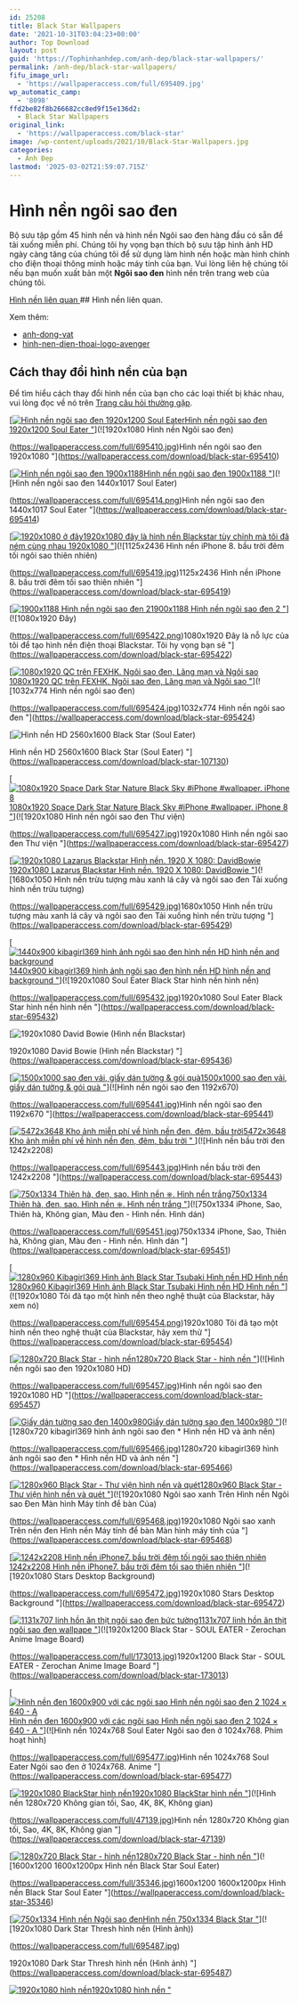 ```yaml
---
id: 25208
title: Black Star Wallpapers
date: '2021-10-31T03:04:23+00:00'
author: Top Download
layout: post
guid: 'https://Tophinhanhdep.com/anh-dep/black-star-wallpapers/'
permalink: /anh-dep/black-star-wallpapers/
fifu_image_url:
  - 'https://wallpaperaccess.com/full/695409.jpg'
wp_automatic_camp:
  - '8098'
ffd2be82f8b266682cc8ed9f15e136d2:
  - Black Star Wallpapers
original_link:
  - 'https://wallpaperaccess.com/black-star'
image: /wp-content/uploads/2021/10/Black-Star-Wallpapers.jpg
categories:
  - Ảnh Đẹp
lastmod: '2025-03-02T21:59:07.715Z'
---
```

# Hình nền ngôi sao đen

Bộ sưu tập gồm 45 hình nền và hình nền Ngôi sao đen hàng đầu có sẵn để tải xuống miễn phí. Chúng tôi hy vọng bạn thích bộ sưu tập hình ảnh HD ngày càng tăng của chúng tôi để sử dụng làm hình nền hoặc màn hình chính cho điện thoại thông minh hoặc máy tính của bạn. Vui lòng liên hệ chúng tôi nếu bạn muốn xuất bản một **Ngôi sao đen** hình nền trên trang web của chúng tôi.

[Hình nền liên quan ](#related) ## Hình nền liên quan.

   
 Xem thêm:

   
- [anh-dong-vat](https://tophinhanhdep.com/the-gioi-dong-vat/anh-dong-vat/)
- [hinh-nen-dien-thoai-logo-avenger](https://tophinhanhdep.com/hinh-nen-dep/hinh-nen-dien-thoai-logo-avenger/)

## Cách thay đổi hình nền của bạn

Để tìm hiểu cách thay đổi hình nền của bạn cho các loại thiết bị khác nhau, vui lòng đọc về nó trên [Trang câu hỏi thường gặp](https://tophinhanhdep.com/faq/).

  
[[![Hình nền ngôi sao đen 1920x1200 Soul Eater](https://wallpaperaccess.com/full/695409.jpg)Hình nền ngôi sao đen 1920x1200 Soul Eater "](https://wallpaperaccess.com/download/black-star-695409)](![1920x1080 Hình nền Ngôi sao đen)

(https://wallpaperaccess.com/full/695410.jpg)Hình nền ngôi sao đen 1920x1080 "](https://wallpaperaccess.com/download/black-star-695410)

[[![Hình nền ngôi sao đen 1900x1188](https://wallpaperaccess.com/full/695413.jpg)Hình nền ngôi sao đen 1900x1188 "](https://wallpaperaccess.com/download/black-star-695413)](![Hình nền ngôi sao đen 1440x1017 Soul Eater)

(https://wallpaperaccess.com/full/695414.png)Hình nền ngôi sao đen 1440x1017 Soul Eater "](https://wallpaperaccess.com/download/black-star-695414)

[[![1920x1080 ở đây](https://wallpaperaccess.com/full/695416.png)1920x1080 đây là hình nền Blackstar tùy chỉnh mà tôi đã ném cùng nhau 1920x1080 "](https://wallpaperaccess.com/download/black-star-695416)](![1125x2436 Hình nền iPhone 8.  bầu trời đêm tối ngôi sao thiên nhiên)

(https://wallpaperaccess.com/full/695419.jpg)1125x2436 Hình nền iPhone 8. bầu trời đêm tối sao thiên nhiên "](https://wallpaperaccess.com/download/black-star-695419)

[[![1900x1188 Hình nền ngôi sao đen 2](https://wallpaperaccess.com/full/695420.jpg)1900x1188 Hình nền ngôi sao đen 2 "](https://wallpaperaccess.com/download/black-star-695420)](![1080x1920 Đây)

(https://wallpaperaccess.com/full/695422.png)1080x1920 Đây là nỗ lực của tôi để tạo hình nền điện thoại Blackstar. Tôi hy vọng bạn sẽ "](https://wallpaperaccess.com/download/black-star-695422)

[[![1080x1920 QC trên FEXHK.  Ngôi sao đen, Lãng mạn và Ngôi sao](https://wallpaperaccess.com/full/695423.jpg)1080x1920 QC trên FEXHK. Ngôi sao đen, Lãng mạn và Ngôi sao "](https://wallpaperaccess.com/download/black-star-695423)](![1032x774 Hình nền ngôi sao đen)

(https://wallpaperaccess.com/full/695424.jpg)1032x774 Hình nền ngôi sao đen "](https://wallpaperaccess.com/download/black-star-695424)

[![Hình nền HD 2560x1600 Black Star (Soul Eater)](https://wallpaperaccess.com/full/107130.png)

Hình nền HD 2560x1600 Black Star (Soul Eater) "](https://wallpaperaccess.com/download/black-star-107130)

[[![1080x1920 Space Dark Star Nature Black Sky #iPhone #wallpaper.  iPhone 8](https://wallpaperaccess.com/full/695426.jpg)1080x1920 Space Dark Star Nature Black Sky #iPhone #wallpaper. iPhone 8 "](https://wallpaperaccess.com/download/black-star-695426)](![1920x1080 Hình nền ngôi sao đen Thư viện)

(https://wallpaperaccess.com/full/695427.jpg)1920x1080 Hình nền ngôi sao đen Thư viện "](https://wallpaperaccess.com/download/black-star-695427)

[[![1920x1080 Lazarus Blackstar Hình nền.  1920 X 1080: DavidBowie](https://wallpaperaccess.com/full/695428.png)1920x1080 Lazarus Blackstar Hình nền. 1920 X 1080: DavidBowie "](https://wallpaperaccess.com/download/black-star-695428)](![1680x1050 Hình nền trừu tượng màu xanh lá cây và ngôi sao đen Tải xuống hình nền trừu tượng)

(https://wallpaperaccess.com/full/695429.jpg)1680x1050 Hình nền trừu tượng màu xanh lá cây và ngôi sao đen Tải xuống hình nền trừu tượng "](https://wallpaperaccess.com/download/black-star-695429)

[[![1440x900 kibagirl369 hình ảnh ngôi sao đen hình nền HD hình nền and background](https://wallpaperaccess.com/full/173039.png)1440x900 kibagirl369 hình ảnh ngôi sao đen hình nền HD hình nền and background "](https://wallpaperaccess.com/download/black-star-173039)](![1920x1080 Soul Eater Black Star hình nền hình nền)

(https://wallpaperaccess.com/full/695432.jpg)1920x1080 Soul Eater Black Star hình nền hình nền "](https://wallpaperaccess.com/download/black-star-695432)

[![1920x1080 David Bowie (Hình nền Blackstar)](https://wallpaperaccess.com/full/695436.png)

1920x1080 David Bowie (Hình nền Blackstar) "](https://wallpaperaccess.com/download/black-star-695436)

[[![1500x1000 sao đen vải, giấy dán tường & gói quà](https://wallpaperaccess.com/full/207669.jpg)1500x1000 sao đen vải, giấy dán tường &amp; gói quà "](https://wallpaperaccess.com/download/black-star-207669)](![Hình nền ngôi sao đen 1192x670)

(https://wallpaperaccess.com/full/695441.jpg)Hình nền ngôi sao đen 1192x670 "](https://wallpaperaccess.com/download/black-star-695441)

[[![5472x3648 Kho ảnh miễn phí về hình nền đen, đêm, bầu trời](https://wallpaperaccess.com/full/17541.jpg)5472x3648 Kho ảnh miễn phí về hình nền đen, đêm, bầu trời " ](https://wallpaperaccess.com/download/black-star-17541)](![Hình nền bầu trời đen 1242x2208)

(https://wallpaperaccess.com/full/695443.jpg)Hình nền bầu trời đen 1242x2208 "](https://wallpaperaccess.com/download/black-star-695443)

[[![750x1334 Thiên hà, đen, sao.  Hình nền ⎈.  Hình nền trắng](https://wallpaperaccess.com/full/245620.jpg)750x1334 Thiên hà, đen, sao. Hình nền ⎈. Hình nền trắng "](https://wallpaperaccess.com/download/black-star-245620)](![750x1334 iPhone, Sao, Thiên hà, Không gian, Màu đen - Hình nền.  Hình dán)

(https://wallpaperaccess.com/full/695451.jpg)750x1334 iPhone, Sao, Thiên hà, Không gian, Màu đen - Hình nền. Hình dán "](https://wallpaperaccess.com/download/black-star-695451)

[[![1280x960 Kibagirl369 Hình ảnh Black Star Tsubaki Hình nền HD Hình nền](https://wallpaperaccess.com/full/173063.jpg)1280x960 Kibagirl369 Hình ảnh Black Star Tsubaki Hình nền HD Hình nền "](https://wallpaperaccess.com/download/black-star-173063)](![1920x1080 Tôi đã tạo một hình nền theo nghệ thuật của Blackstar, hãy xem nó)

(https://wallpaperaccess.com/full/695454.png)1920x1080 Tôi đã tạo một hình nền theo nghệ thuật của Blackstar, hãy xem thử "](https://wallpaperaccess.com/download/black-star-695454)

[[![1280x720 Black Star - hình nền](https://wallpaperaccess.com/full/173064.jpg)1280x720 Black Star - hình nền "](https://wallpaperaccess.com/download/black-star-173064)](![Hình nền ngôi sao đen 1920x1080 HD)

(https://wallpaperaccess.com/full/695457.jpg)Hình nền ngôi sao đen 1920x1080 HD "](https://wallpaperaccess.com/download/black-star-695457)

[[![Giấy dán tường sao đen 1400x980](https://wallpaperaccess.com/full/695465.jpg)Giấy dán tường sao đen 1400x980 "](https://wallpaperaccess.com/download/black-star-695465)](![1280x720 kibagirl369 hình ảnh ngôi sao đen * Hình nền HD và ảnh nền)

(https://wallpaperaccess.com/full/695466.jpg)1280x720 kibagirl369 hình ảnh ngôi sao đen \* Hình nền HD và ảnh nền "](https://wallpaperaccess.com/download/black-star-695466)

[[![1280x960 Black Star - Thư viện hình nền và quét](https://wallpaperaccess.com/full/173057.jpg)1280x960 Black Star - Thư viện hình nền và quét "](https://wallpaperaccess.com/download/black-star-173057)](![1920x1080 Ngôi sao xanh Trên Hình nền Ngôi sao Đen Màn hình Máy tính để bàn Của)

(https://wallpaperaccess.com/full/695468.jpg)1920x1080 Ngôi sao xanh Trên nền đen Hình nền Máy tính để bàn Màn hình máy tính của "](https://wallpaperaccess.com/download/black-star-695468)

[[![1242x2208 Hình nền iPhone7.  bầu trời đêm tối ngôi sao thiên nhiên](https://wallpaperaccess.com/full/695469.jpg)1242x2208 Hình nền iPhone7. bầu trời đêm tối sao thiên nhiên "](https://wallpaperaccess.com/download/black-star-695469)](![1920x1080 Stars Desktop Background)

(https://wallpaperaccess.com/full/695472.jpg)1920x1080 Stars Desktop Background "](https://wallpaperaccess.com/download/black-star-695472)

[[![1131x707 linh hồn ăn thịt ngôi sao đen bức tường](https://wallpaperaccess.com/full/173036.jpg)1131x707 linh hồn ăn thịt ngôi sao đen wallpape "](https://wallpaperaccess.com/download/black-star-173036)](![1920x1200 Black Star - SOUL EATER - Zerochan Anime Image Board)

(https://wallpaperaccess.com/full/173013.jpg)1920x1200 Black Star - SOUL EATER - Zerochan Anime Image Board "](https://wallpaperaccess.com/download/black-star-173013)

[[![Hình nền đen 1600x900 với các ngôi sao Hình nền ngôi sao đen 2 1024 × 640 - A](https://wallpaperaccess.com/full/695475.jpg)Hình nền đen 1600x900 với các ngôi sao Hình nền ngôi sao đen 2 1024 × 640 - A "](https://wallpaperaccess.com/download/black-star-695475)](![Hình nền 1024x768 Soul Eater Ngôi sao đen ở 1024x768.  Phim hoạt hình)

(https://wallpaperaccess.com/full/695477.jpg)Hình nền 1024x768 Soul Eater Ngôi sao đen ở 1024x768. Anime "](https://wallpaperaccess.com/download/black-star-695477)

[[![1920x1080 BlackStar hình nền](https://wallpaperaccess.com/full/695478.png)1920x1080 BlackStar hình nền "](https://wallpaperaccess.com/download/black-star-695478)](![Hình nền 1280x720 Không gian tối, Sao, 4K, 8K, Không gian)

(https://wallpaperaccess.com/full/47139.jpg)Hình nền 1280x720 Không gian tối, Sao, 4K, 8K, Không gian "](https://wallpaperaccess.com/download/black-star-47139)

[[![1280x720 Black Star - hình nền](https://wallpaperaccess.com/full/695480.jpg)1280x720 Black Star - hình nền "](https://wallpaperaccess.com/download/black-star-695480)](![1600x1200 1600x1200px Hình nền Black Star Soul Eater)

(https://wallpaperaccess.com/full/35346.jpg)1600x1200 1600x1200px Hình nền Black Star Soul Eater "](https://wallpaperaccess.com/download/black-star-35346)

[[![750x1334 Hình nền Ngôi sao đen](https://wallpaperaccess.com/full/695482.jpg)Hình nền 750x1334 Black Star "](https://wallpaperaccess.com/download/black-star-695482)](![1920x1080 Dark Star Thresh hình nền (Hình ảnh))

(https://wallpaperaccess.com/full/695487.jpg)

1920x1080 Dark Star Thresh hình nền (Hình ảnh) "](https://wallpaperaccess.com/download/black-star-695487)

[![1920x1080 hình nền](https://wallpaperaccess.com/full/695493.jpg)1920x1080 hình nền "](https://wallpaperaccess.com/download/black-star-695493)
